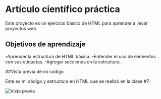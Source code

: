 # Artículo científico práctica
Este proyecto es un ejercicio básico de HTML para aprender a llevar proyectos web

## Objetivos de aprendizaje
-Aprender la estructura de HTML básica.
-Entender el uso de elementos con sus etiquetas.
-Agregar secciones en la estructura.

##Vista previa de mi código

Este es mi código y estructura en HTML que se realizó en la clase #7.

![Vista previa](https://i.postimg.cc/mgC726Y4/image.png)
